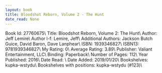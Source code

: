 ```yaml
---
layout: book
title: Bloodshot Reborn, Volume 2 - The Hunt
date_read: None
---
```


Book Id: 27760675\ 
Title: Bloodshot Reborn, Volume 2: The Hunt\ 
Author: Jeff Lemire\ 
Author l-f: Lemire, Jeff\ 
Additional Authors: Jackson Butch Guice, David   Baron, Dave Lanphear\ 
ISBN: 1939346827\ 
ISBN13: 9781939346827\ 
My Rating: 0\ 
Average Rating: 3.89\ 
Publisher: Valiant Entertainment, LLC\ 
Binding: Paperback\ 
Number of Pages: 112\ 
Year Published: 2016\ 
Date Read: \ 
Date Added: 2019/01/20\ 
Bookshelves: kupka-wstydu\ 
Bookshelves with positions: kupka-wstydu (#123)\ 

